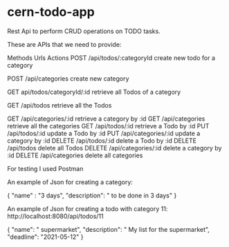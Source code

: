 # cern-todo-app
Rest Api to perform CRUD operations on TODO tasks.

These are APIs that we need to provide:

Methods	Urls	Actions
POST	        /api/todos/:categoryId	                create new todo for a category

POST	        /api/categories     	                create new category

GET             api/todos/categoryId/:id                retrieve all Todos of a category

GET	            /api/todos      	                    retrieve all the Todos

GET	            /api/categories/:id	                    retrieve a category by :id
GET	            /api/categories      	                retrieve all the categories
GET	            /api/todos/:id	                        retrieve a Todo by :id
PUT	            /api/todos/:id	                        update a Todo by :id
PUT	            /api/categories/:id	                    update a category by :id
DELETE	        /api/todos/:id	                        delete a Todo by :id
DELETE	        /api/todos                              delete all Todos
DELETE	        /api/categories/:id	                    delete a category by :id
DELETE	        /api/categories                         delete all categories

For testing I used Postman

An example of Json for creating a category:

{
    "name" : "3 days",
    "description": " to be done in 3 days"
}

An example of Json for creating a todo with category 11:
http://localhost:8080/api/todos/11

 {      "name": " supermarket",
        "description": " My list for the supermarket",
        "deadline": "2021-05-12"
    }

